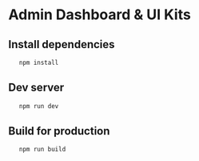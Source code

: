 # Admin Dashboard & UI Kits

## Install dependencies

```bash
   npm install
```

## Dev server

```bash
   npm run dev
```

## Build for production

```bash
   npm run build
```
